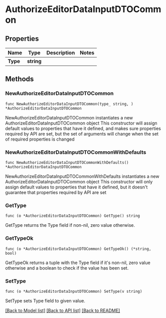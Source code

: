 # AuthorizeEditorDataInputDTOCommon

## Properties

Name | Type | Description | Notes
------------ | ------------- | ------------- | -------------
**Type** | **string** |  | 

## Methods

### NewAuthorizeEditorDataInputDTOCommon

`func NewAuthorizeEditorDataInputDTOCommon(type_ string, ) *AuthorizeEditorDataInputDTOCommon`

NewAuthorizeEditorDataInputDTOCommon instantiates a new AuthorizeEditorDataInputDTOCommon object
This constructor will assign default values to properties that have it defined,
and makes sure properties required by API are set, but the set of arguments
will change when the set of required properties is changed

### NewAuthorizeEditorDataInputDTOCommonWithDefaults

`func NewAuthorizeEditorDataInputDTOCommonWithDefaults() *AuthorizeEditorDataInputDTOCommon`

NewAuthorizeEditorDataInputDTOCommonWithDefaults instantiates a new AuthorizeEditorDataInputDTOCommon object
This constructor will only assign default values to properties that have it defined,
but it doesn't guarantee that properties required by API are set

### GetType

`func (o *AuthorizeEditorDataInputDTOCommon) GetType() string`

GetType returns the Type field if non-nil, zero value otherwise.

### GetTypeOk

`func (o *AuthorizeEditorDataInputDTOCommon) GetTypeOk() (*string, bool)`

GetTypeOk returns a tuple with the Type field if it's non-nil, zero value otherwise
and a boolean to check if the value has been set.

### SetType

`func (o *AuthorizeEditorDataInputDTOCommon) SetType(v string)`

SetType sets Type field to given value.



[[Back to Model list]](../README.md#documentation-for-models) [[Back to API list]](../README.md#documentation-for-api-endpoints) [[Back to README]](../README.md)


